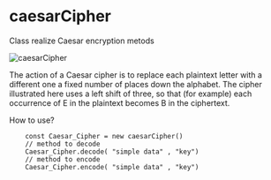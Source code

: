 # caesarCipher
Class realize Caesar encryption metods

![caesarCipher](https://cdn.discordapp.com/attachments/834769719823302666/864828939654135808/Caesar_cipher_left_shift_of_3.png)

The action of a Caesar cipher is to replace each plaintext letter with a different one a fixed number of places down the alphabet. The cipher illustrated here uses a left shift of three, so that (for example) each occurrence of E in the plaintext becomes B in the ciphertext. 

How to use?
```
    const Caesar_Cipher = new caesarCipher()
    // method to decode
    Caesar_Cipher.decode( "simple data" , "key")
    // method to encode
    Caesar_Cipher.encode( "simple data" , "key")
```
